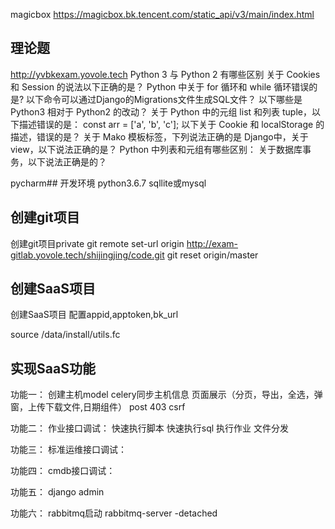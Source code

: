 magicbox
https://magicbox.bk.tencent.com/static_api/v3/main/index.html

## 理论题
http://yvbkexam.yovole.tech
Python 3 与 Python 2 有哪些区别
关于 Cookies 和 Session 的说法以下正确的是？
Python 中关于 for 循环和 while 循环错误的是?
以下命令可以通过Django的Migrations文件生成SQL文件？
以下哪些是 Python3 相对于 Python2 的改动？
 关于 Python 中的元组 list 和列表 tuple，以下描述错误的是：
const arr = ['a', 'b', 'c'];
以下关于 Cookie 和 localStorage 的描述，错误的是？
关于 Mako 模板标签，下列说法正确的是
 Django中，关于 view，以下说法正确的是？
Python 中列表和元组有哪些区别：
 关于数据库事务，以下说法正确是的？


pycharm## 开发环境
python3.6.7
sqllite或mysql

## 创建git项目
创建git项目private
git remote set-url origin http://exam-gitlab.yovole.tech/shijingjing/code.git
git reset origin/master

## 创建SaaS项目
创建SaaS项目
配置appid,apptoken,bk_url

source /data/install/utils.fc


## 实现SaaS功能
功能一：
创建主机model
celery同步主机信息
页面展示（分页，导出，全选，弹窗，上传下载文件,日期组件）
post 403 csrf

功能二：
作业接口调试：
快速执行脚本
快速执行sql
执行作业
文件分发

功能三：
标准运维接口调试：


功能四：
cmdb接口调试：

功能五：
django admin

功能六：
rabbitmq启动 rabbitmq-server -detached

